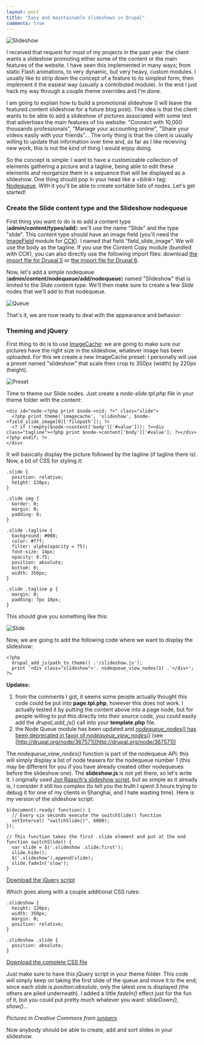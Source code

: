 ```yaml
---
layout: post
title: "Easy and maintainable slideshows in Drupal"
comments: true
---
```


![Slideshow](/files/slideshowsample.png)

I received that request for most of my projects in the past year: the client wants a slideshow promoting either some of the content or the main features of the website. I have seen this implemented in many ways; from static Flash animations, to very dynamic, but very heavy, custom modules. I usually like to strip down the concept of a feature to its simplest form, then implement it the easiest way (usually a contributed module). In the end I just hack my way through a couple theme overrides and I'm done.

I am going to explain how to build a promotional slideshow (I will leave the featured content slideshow for a future blog post). The idea is that the client wants to be able to add a slideshow of pictures associated with some text that advertises the main features of his website: "Connect with 10,000 thousands professionals", "Manage your accounting online", "Share your videos easily with your friends"... The only thing is that the client is usually willing to update that information over time and, as far as I like receiving new work, this is not the kind of thing I would enjoy doing.

So the concept is simple: I want to have a customizable collection of elements gathering a picture and a tagline, being able to edit these elements and reorganize them in a sequence that will be displayed as a slideshow. One thing should pop in your head like a *&lt;blink&gt;* tag: [Nodequeue](http://drupal.org/project/nodequeue). With it you'll be able to create sortable lists of nodes. Let's get started!

### Create the Slide content type and the Slideshow nodequeue

First thing you want to do is to add a content type (**admin/content/types/add**): we'll use the name "Slide" and the type "slide". This content type should have an image field (you'll need the [ImageField](http://drupal.org/project/imagefield) module for [CCK](http://drupal.org/project/cck)). I named that field "field_slide_image". We will use the body as the tagline. If you use the Content Copy module (bundled with CCK), you can also directly use the following import files: download [the import file for Drupal 5](/files/slideshowtut/slide.cck.5.txt) or  [the import file for Drupal 6](/files/slideshowtut/slide.cck.6.txt).

Now, let's add a simple nodequeue (**admin/content/nodequeue/add/nodequeue**) named "Slideshow" that is limited to the *Slide* content type. We'll then make sure to create a few *Slide* nodes that we'll add to that nodequeue.

![Queue](/files/slideshowtut/queue.png)

That's it, we are now ready to deal with the appearance and behavior:

### Theming and jQuery

First thing to do is to use [ImageCache](http://drupal.org/project/imagecache): we are going to make sure our pictures have the right size in the slideshow, whatever image has been uploaded. For this we create a new ImageCache preset: I personally will use a preset named "slideshow" that scale then crop to 350px (width) by 220px (height).

![Preset](/files/slideshowtut/preset.png)

Time to theme our Slide nodes. Just create a *node-slide.tpl.php* file in your theme folder with the content:

    <div id="node-<?php print $node->nid; ?>" class="slide">
      <?php print theme('imagecache', 'slideshow', $node->field_slide_image[0]['filepath']); ?>
      <? if (!empty($node->content['body']['#value'])): ?><div class="tagline"><?php print $node->content['body']['#value']; ?></div><?php endif; ?>
    </div>

It will basically display the picture followed by the tagline (if tagline there is). Now, a bit of CSS for styling it:

    .slide {
      position: relative;
      height: 220px;
    }
    
    .slide img {
      border: 0;
      margin: 0;
      padding: 0;
    }
    
    .slide .tagline {
      background: #000;
      color: #fff;
      filter: alpha(opacity = 75);
      font-size: 14px;
      opacity: 0.75;
      position: absolute;
      bottom: 0;
      width: 350px;
    }
    
    .slide .tagline p {	
      margin: 0;
      padding: 7px 10px;
    }

This should give you something like this:

![Slide](/files/slideshowtut/slide.png)

Now, we are going to add the following code where we want to display the slideshow:

    <?php
      drupal_add_js(path_to_theme() .'/slideshow.js');
      print '<div class="slideshow">'. nodequeue_view_nodes(1) .'</div>';
    ?>

**Updates:**

1. from the comments I got, it seems some people actually thought this code could be put into **page.tpl.php**, however this does not work. I actually tested it by putting the content above into a page node, but for people willing to put this directly into their source code, you could easily add the *drupal_add_js()* call into your **template.php** file.
1. the Node Queue module has been updated and <u>*nodequeue_nodes()* has been deprecated in favor of *nodequeue_view_nodes()*</u> (see [http://drupal.org/node/367571](http://drupal.org/node/367571))

The *nodequeue_view_nodes()* function is part of the nodequeue API: this will simply display a list of node teasers for the nodequeue number 1 (this may be different for you if you have already created other nodequeues before the slideshow one). The **slideshow.js** is not yet there, so let's write it. I originally used [Jon Raasch's slideshow script](http://jonraasch.com/blog/a-simple-jquery-slideshow), but as simple as it already is, I consider it still too complex (to tell you the truth I spent 3 hours trying to debug it for one of my clients in Shanghai, and I hate wasting time). Here is my version of the slideshow script:

    $(document).ready( function() {
      // Every six seconds execute the switchSlide() function
      setInterval( "switchSlide()", 6000);
    });
    
    // This function takes the first .slide element and put at the end
    function switchSlide() {
      var slide = $('.slideshow .slide:first');
      slide.hide();
      $('.slideshow').append(slide);
      slide.fadeIn('slow');
    }

[Download the jQuery script](/files/slideshowtut/slideshow.js)

Which goes along with a couple additional CSS rules:

    .slideshow {
      height: 220px;
      width: 350px;
      margin: 0;
      position: relative;
    }
    
    .slideshow .slide {
      position: absolute;
    }

[Download the complete CSS file](/files/slideshowtut/slideshow.css)

Just make sure to have this jQuery script in your theme folder. This code will simply keep on taking the first slide of the queue and move it to the end; since each slide is *position:absolute*, only the latest one is displayed (the others are piled underneath). I added a little *fadeIn()* effect just for the fun of it, but you could put pretty much whatever you want: *slideDown()*, *show()*...

*Pictures in Creative Commons from [junipers](http://junipers.yupoo.com/profile/)*

Now anybody should be able to create, add and sort slides in your slideshow.